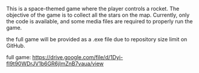 This is a space-themed game where the player controls a rocket. The objective of the game is to collect all the stars on the map. Currently, only the code is available, and some media files are required to properly run the game.

the full game will be provided as a .exe file due to repository size limit on GitHub.

full game: https://drive.google.com/file/d/1Dyi-fI9t90WDrJV1b6GR6jImZnB7vaua/view
